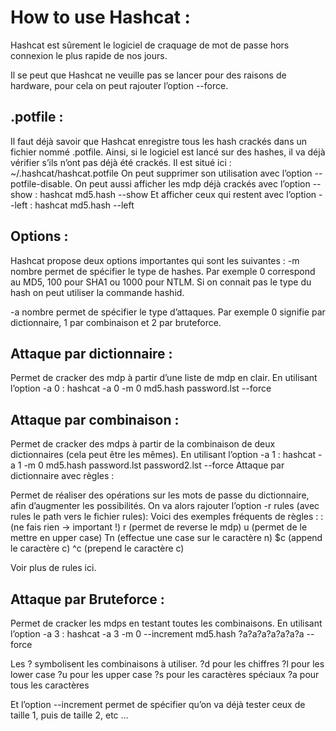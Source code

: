 # How to use Hashcat :

Hashcat est sûrement le logiciel de craquage de mot de passe hors connexion le plus rapide de nos jours.

Il se peut que Hashcat ne veuille pas se lancer pour des raisons de hardware, pour cela on peut rajouter l’option --force.

## .potfile :

Il faut déjà savoir que Hashcat enregistre tous les hash crackés dans un fichier nommé .potfile. Ainsi, si le logiciel est lancé sur des hashes, il va déjà vérifier s’ils n’ont pas déjà été crackés. Il est situé ici : ~/.hashcat/hashcat.potfile
On peut supprimer son utilisation avec l’option --potfile-disable.
On peut aussi afficher les mdp déjà crackés avec l’option --show :
hashcat md5.hash --show
Et afficher ceux qui restent avec l’option --left :
hashcat md5.hash --left

## Options :

Hashcat propose deux options importantes qui sont les suivantes :
-m nombre permet de spécifier le type de hashes.
Par exemple 0 correspond au MD5, 100 pour SHA1 ou 1000 pour NTLM.
Si on connait pas le type du hash on peut utiliser la commande hashid.

-a nombre permet de spécifier le type d’attaques.
Par exemple 0 signifie par dictionnaire, 1 par combinaison et 2 par bruteforce.

## Attaque par dictionnaire :

Permet de cracker des mdp à partir d’une liste de mdp en clair.
En utilisant l’option -a 0 :
hashcat -a 0 -m 0 md5.hash password.lst --force

## Attaque par combinaison :

Permet de cracker des mdps à partir de la combinaison de deux dictionnaires (cela peut être les mêmes).
En utilisant l’option -a 1 :
hashcat -a 1 -m 0  md5.hash password.lst password2.lst --force
Attaque par dictionnaire avec règles :

Permet de réaliser des opérations sur les mots de passe du dictionnaire, afin d’augmenter les possibilités.
On va alors rajouter l’option -r rules (avec rules le path vers le fichier rules):
Voici des exemples fréquents de règles :
: (ne fais rien → important !)
r (permet de reverse le mdp)
u (permet de le mettre en upper case)
Tn (effectue une case sur le caractère n)
$c (append le caractère c)
^c (prepend le caractère c)

Voir plus de rules ici.

## Attaque par Bruteforce :

Permet de cracker les mdps en testant toutes les combinaisons.
En utilisant l’option -a 3 :
hashcat -a 3 -m 0 --increment md5.hash ?a?a?a?a?a?a?a --force 

Les ? symbolisent les combinaisons à utiliser.
?d pour les chiffres
?l pour les lower case
?u pour les upper case
?s pour les caractères spéciaux
?a pour tous les caractères

Et l’option --increment permet de spécifier qu’on va déjà tester ceux de taille 1, puis de taille 2, etc …



